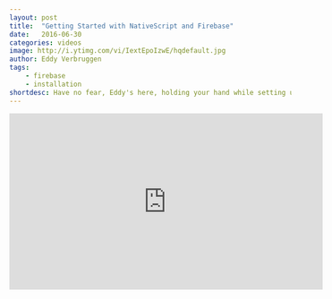 ```yaml
---
layout: post
title:  "Getting Started with NativeScript and Firebase"
date:   2016-06-30
categories: videos
image: http://i.ytimg.com/vi/IextEpoIzwE/hqdefault.jpg
author: Eddy Verbruggen
tags: 
    - firebase
    - installation
shortdesc: Have no fear, Eddy's here, holding your hand while setting up Firebase!
---
```

<iframe width="560" height="315" src="https://www.youtube.com/embed/IextEpoIzwE" frameborder="0" allowfullscreen></iframe>